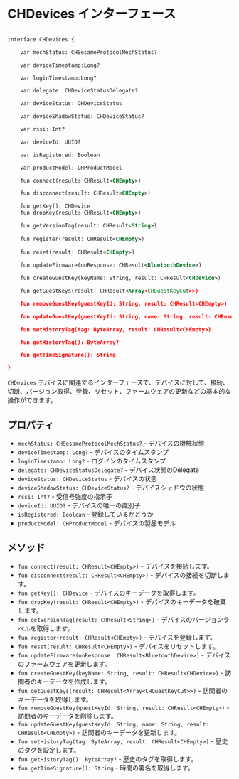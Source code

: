 # CHDevices インターフェース

```svg

interface CHDevices {

    var mechStatus: CHSesameProtocolMechStatus?

    var deviceTimestamp:Long?

    var loginTimestamp:Long?

    var delegate: CHDeviceStatusDelegate?

    var deviceStatus: CHDeviceStatus

    var deviceShadowStatus: CHDeviceStatus?

    var rssi: Int?

    var deviceId: UUID?

    var isRegistered: Boolean

    var productModel: CHProductModel

    fun connect(result: CHResult<CHEmpty>)

    fun disconnect(result: CHResult<CHEmpty>)

    fun getKey(): CHDevice 
    fun dropKey(result: CHResult<CHEmpty>)

    fun getVersionTag(result: CHResult<String>)
                    
    fun register(result: CHResult<CHEmpty>)
                        
    fun reset(result: CHResult<CHEmpty>)
                            
    fun updateFirmware(onResponse: CHResult<BluetoothDevice>)

    fun createGuestKey(keyName: String, result: CHResult<CHDevice>) 

    fun getGuestKeys(result: CHResult<Array<CHGuestKeyCut>>) 

    fun removeGuestKey(guestKeyId: String, result: CHResult<CHEmpty>)

    fun updateGuestKey(guestKeyId: String, name: String, result: CHResult<CHEmpty>) 

    fun setHistoryTag(tag: ByteArray, result: CHResult<CHEmpty>) 

    fun getHistoryTag(): ByteArray? 

    fun getTimeSignature(): String 

}
```


`CHDevices` デバイスに関連するインターフェースで、デバイスに対して、接続、切断、バージョン取得、登録、リセット、ファームウェアの更新などの基本的な操作ができます。
## プロパティ

- `mechStatus: CHSesameProtocolMechStatus?` - デバイスの機械状態
- `deviceTimestamp: Long?` - デバイスのタイムスタンプ
- `loginTimestamp: Long?` - ログインのタイムスタンプ
- `delegate: CHDeviceStatusDelegate?` - デバイス状態のDelegate
- `deviceStatus: CHDeviceStatus` - デバイスの状態
- `deviceShadowStatus: CHDeviceStatus?` - デバイスシャドウの状態
- `rssi: Int?` - 受信号強度の指示子
- `deviceId: UUID?` - デバイスの唯一の識別子
- `isRegistered: Boolean` - 登録しているかどうか
- `productModel: CHProductModel` - デバイスの製品モデル

## メソッド

- `fun connect(result: CHResult<CHEmpty>)` - デバイスを接続します。
- `fun disconnect(result: CHResult<CHEmpty>)` - デバイスの接続を切断します。
- `fun getKey(): CHDevice` - デバイスのキーデータを取得します。
- `fun dropKey(result: CHResult<CHEmpty>)` - デバイスのキーデータを破棄します。
- `fun getVersionTag(result: CHResult<String>)` - デバイスのバージョンラベルを取得します。
- `fun register(result: CHResult<CHEmpty>)` - デバイスを登録します。
- `fun reset(result: CHResult<CHEmpty>)` - デバイスをリセットします。
- `fun updateFirmware(onResponse: CHResult<BluetoothDevice>)` - デバイスのファームウェアを更新します。
- `fun createGuestKey(keyName: String, result: CHResult<CHDevice>)` - 訪問者のキーデータを作成します。
- `fun getGuestKeys(result: CHResult<Array<CHGuestKeyCut>>)` - 訪問者のキーデータを取得します。
- `fun removeGuestKey(guestKeyId: String, result: CHResult<CHEmpty>)` - 訪問者のキーデータを削除します。
- `fun updateGuestKey(guestKeyId: String, name: String, result: CHResult<CHEmpty>)` - 訪問者のキーデータを更新します。
- `fun setHistoryTag(tag: ByteArray, result: CHResult<CHEmpty>)` - 歴史のタグを設定します。
- `fun getHistoryTag(): ByteArray?` - 歴史のタグを取得します。
- `fun getTimeSignature(): String` - 時間の署名を取得します。


